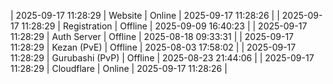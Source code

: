 | 2025-09-17 11:28:29 | Website | Online | 2025-09-17 11:28:26 |
| 2025-09-17 11:28:29 | Registration | Offline | 2025-09-09 16:40:23 |
| 2025-09-17 11:28:29 | Auth Server | Offline | 2025-08-18 09:33:31 |
| 2025-09-17 11:28:29 | Kezan (PvE) | Offline | 2025-08-03 17:58:02 |
| 2025-09-17 11:28:29 | Gurubashi (PvP) | Offline | 2025-08-23 21:44:06 |
| 2025-09-17 11:28:29 | Cloudflare | Online | 2025-09-17 11:28:26 |
